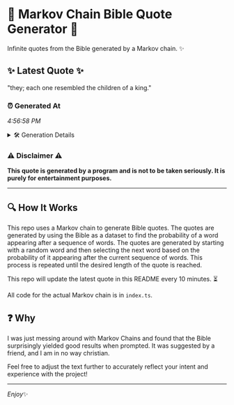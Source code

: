 # 📖 Markov Chain Bible Quote Generator 📖

Infinite quotes from the Bible generated by a Markov chain. ✨

## ✨ Latest Quote ✨
"they; each one resembled the children of a king."

### ⏰ Generated At
*4:56:58 PM*

<details>
    <summary>🛠️ Generation Details</summary>
    <p>
        <strong>🌱 Seed:</strong> they;<br>
        <strong>🔄 Iterations:</strong> 8<br>
        <strong>📜 Context History:</strong><br>[ they; ]: each<br>[ they;, each ]: one<br>[ they;, each, one ]: resembled<br>[ they;, each, one, resembled ]: the<br>[ they;, each, one, resembled, the ]: children<br>[ they;, each, one, resembled, the, children ]: of<br>[ each, one, resembled, the, children, of ]: a<br>[ one, resembled, the, children, of, a ]: king.<br>
    </p>
</details>

### ⚠️ Disclaimer ⚠️
**This quote is generated by a program and is not to be taken seriously. It is purely for entertainment purposes.**

---

## 🔍 How It Works

This repo uses a Markov chain to generate Bible quotes. The quotes are generated by using the Bible as a dataset to find the probability of a word appearing after a sequence of words. The quotes are generated by starting with a random word and then selecting the next word based on the probability of it appearing after the current sequence of words. This process is repeated until the desired length of the quote is reached.

This repo will update the latest quote in this README every 10 minutes. ⏳

All code for the actual Markov chain is in `index.ts`.

## ❓ Why

I was just messing around with Markov Chains and found that the Bible surprisingly yielded good results when prompted. 
It was suggested by a friend, and I am in no way christian.

Feel free to adjust the text further to accurately reflect your intent and experience with the project!

---

*Enjoy*✨
